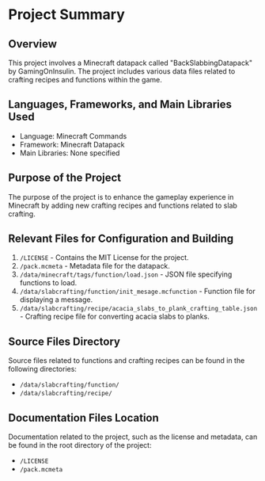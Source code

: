 # Project Summary

## Overview
This project involves a Minecraft datapack called "BackSlabbingDatapack" by GamingOnInsulin. The project includes various data files related to crafting recipes and functions within the game.

## Languages, Frameworks, and Main Libraries Used
- Language: Minecraft Commands
- Framework: Minecraft Datapack
- Main Libraries: None specified

## Purpose of the Project
The purpose of the project is to enhance the gameplay experience in Minecraft by adding new crafting recipes and functions related to slab crafting.

## Relevant Files for Configuration and Building
1. `/LICENSE` - Contains the MIT License for the project.
2. `/pack.mcmeta` - Metadata file for the datapack.
3. `/data/minecraft/tags/function/load.json` - JSON file specifying functions to load.
4. `/data/slabcrafting/function/init_mesage.mcfunction` - Function file for displaying a message.
5. `/data/slabcrafting/recipe/acacia_slabs_to_plank_crafting_table.json` - Crafting recipe file for converting acacia slabs to planks.

## Source Files Directory
Source files related to functions and crafting recipes can be found in the following directories:
- `/data/slabcrafting/function/`
- `/data/slabcrafting/recipe/`

## Documentation Files Location
Documentation related to the project, such as the license and metadata, can be found in the root directory of the project:
- `/LICENSE`
- `/pack.mcmeta`